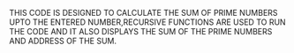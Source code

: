 THIS CODE IS DESIGNED TO CALCULATE THE SUM OF PRIME NUMBERS UPTO THE ENTERED NUMBER,RECURSIVE FUNCTIONS ARE USED TO RUN THE CODE AND IT ALSO DISPLAYS THE SUM OF THE PRIME NUMBERS AND ADDRESS OF THE SUM.
